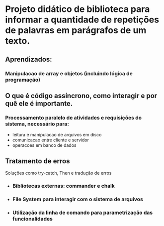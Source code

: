 # Projeto didático de biblioteca para informar a quantidade de repetições de palavras em parágrafos de um texto.

## Aprendizados:

### Manipulacao de array e objetos (incluindo lógica de programação)

## O que é código assíncrono, como interagir e por quê ele é importante.

### Processamento paralelo de atividades e requisições do sistema, necessário para:

- leitura e manipulacao de arquivos em disco
- comunicacao entre cliente e servidor
- operacoes em banco de dados

## Tratamento de erros

Soluções como try-catch, Then e tradução de erros

- ### Bibliotecas externas: commander e chalk

- ### File System para interagir com o sistema de arquivos

- ### Utilização da linha de comando para parametrização das funcionalidades
